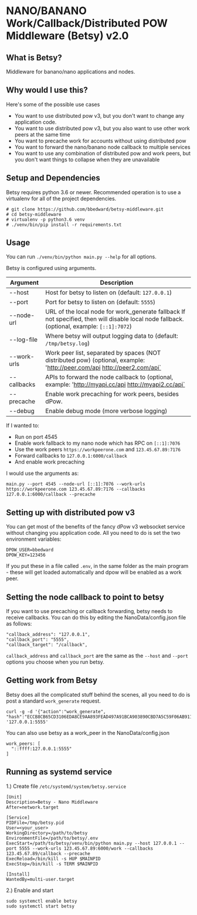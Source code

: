 # NANO/BANANO Work/Callback/Distributed POW Middleware (Betsy) v2.0

## What is Betsy?

Middleware for banano/nano applications and nodes.

## Why would I use this?

Here's some of the possible use cases

- You want to use distributed pow v3, but you don't want to change any application code.
- You want to use distributed pow v3, but you also want to use other work peers at the same time
- You want to precache work for accounts without using distributed pow
- You want to forward the nano/banano node callback to multiple services
- You want to use any combination of distributed pow and work peers, but you don't want things to collapse when they are unavailable

## Setup and Dependencies

Betsy requires python 3.6 or newer. Recommended operation is to use a virtualenv for all of the project dependencies.

```
# git clone https://github.com/bbedward/betsy-middleware.git
# cd betsy-middleware
# virtualenv -p python3.6 venv
# ./venv/bin/pip install -r requirements.txt
```

## Usage

You can run `./venv/bin/python main.py --help` for all options.

Betsy is configured using arguments.

| Argument     | Description                                                                                         |
|-------------|---------------------------------------------------------------------------------------------------------------------------------------------|
| --host      | Host for betsy to listen on (default: `127.0.0.1`)                                                                                          |
| --port      | Port for betsy to listen on (default: `5555`)                                                                                               |
| --node-url  | URL of the local node for work_generate fallback If not specified, then will disable local node fallback. (optional, example: `[::1]:7072`) |
| --log-file  | Where betsy will output logging data to (default: `/tmp/betsy.log`)                                                                         |
| --work-urls | Work peer list, separated by spaces (NOT distributed pow) (optional, example: 'http://peer.com/api http://peer2.com/api`                    |
| --callbacks | APIs to forward the node callback to (optional, example: 'http://myapi.cc/api http://myapi2.cc/api`                                         |
| --precache  | Enable work precaching for work peers, besides dPow.                                                                                        |
| --debug     | Enable debug mode (more verbose logging)                                                                                                    |

If I wanted to:
- Run on port 4545
- Enable work fallback to my nano node which has RPC on `[::1]:7076`
- Use the work peers `https://workpeerone.com` and `123.45.67.89:7176`
- Forward callbacks to `127.0.0.1:6000/callback`
- And enable work precaching

I would use the arguments as:

`main.py --port 4545 --node-url [::1]:7076 --work-urls https://workpeerone.com 123.45.67.89:7176 --callbacks 127.0.0.1:6000/callback --precache`

## Setting up with distributed pow v3

You can get most of the benefits of the fancy dPow v3 websocket service without changing you application code. All you need to do is set the two environment variables:

```
DPOW_USER=bbedward
DPOW_KEY=123456
```

If you put these in a file called `.env`, in the same folder as the main program - these will get loaded automatically and dpow will be enabled as a work peer.

## Setting the node callback to point to betsy

If you want to use precaching or callback forwarding, betsy needs to receive callbacks. You can do this by editing the NanoData/config.json file as follows:

```
"callback_address": "127.0.0.1",
"callback_port": "5555",
"callback_target": "/callback",
```

`callback_address` and `callback_port` are the same as the `--host` and `--port` options you choose when you run betsy.

## Getting work from Betsy

Betsy does all the complicated stuff behind the scenes, all you need to do is post a standard `work_generate` request.

```
curl -g -d '{"action":"work_generate", "hash":"ECCB8CB65CD3106EDA8CE9AA893FEAD497A91BCA903890CBD7A5C59F06AB9113"}' '127.0.0.1:5555'
```

You can also use betsy as a work_peer in the NanoData/config.json

```
work_peers: [
  "::ffff:127.0.0.1:5555"
]
```

## Running as systemd service

1.) Create file `/etc/systemd/system/betsy.service`

```
[Unit]
Description=Betsy - Nano Middleware
After=network.target

[Service]
PIDFile=/tmp/betsy.pid
User=<your_user>
WorkingDirectory=/path/to/betsy
EnvironmentFile=/path/to/betsy/.env
ExecStart=/path/to/betsy/venv/bin/python main.py --host 127.0.0.1 --port 5555 --work-urls 123.45.67.89:6000/work --callbacks 123.45.67.89/callback --precache
ExecReload=/bin/kill -s HUP $MAINPID
ExecStop=/bin/kill -s TERM $MAINPID

[Install]
WantedBy=multi-user.target
```

2.) Enable and start

```
sudo systemctl enable betsy
sudo systemctl start betsy
```